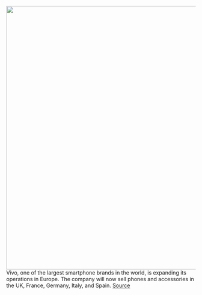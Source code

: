 <img src='https://cdn.vox-cdn.com/thumbor/MISUpQr-CKg1AXBdyJbwLsPB_-s=/0x0:2040x1360/1200x800/filters:focal(857x517:1183x843)/cdn.vox-cdn.com/uploads/chorus_image/image/67664392/DSCF7250.0.jpg' width='700px' /><br/>
Vivo, one of the largest smartphone brands in the world, is expanding its operations in Europe. The company will now sell phones and accessories in the UK, France, Germany, Italy, and Spain.
<a href='https://www.theverge.com/2020/10/21/21526286/vivo-europe-market-expansion-x51-5g-specs-price'> Source <a/>